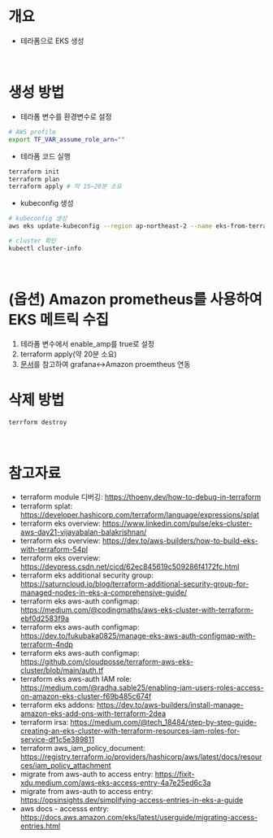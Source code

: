 # 개요
* 테라폼으로 EKS 생성

<br>

# 생성 방법

* 테라폼 변수를 환경변수로 설정

```bash
# AWS profile
export TF_VAR_assume_role_arn=""
```

* 테라폼 코드 실행
```bash
terraform init
terraform plan
terraform apply # 약 15~20분 소요
````

* kubeconfig 생성

```bash
# kubeconfig 생성
aws eks update-kubeconfig --region ap-northeast-2 --name eks-from-terraform

# cluster 확인
kubectl cluster-info
```

<br>

# (옵션) Amazon prometheus를 사용하여 EKS 메트릭 수집

1. 테라폼 변수에서 enable_amp를 true로 설정
2. terraform apply(약 20분 소요)
3. [문서](./Amazon_prometheus.md)를 참고하여 grafana<->Amazon proemtheus 연동

# 삭제 방법

```bash
terrform destroy
```

<br>

# 참고자료
* terraform module 디버깅: https://thoeny.dev/how-to-debug-in-terraform
* terraform splat: https://developer.hashicorp.com/terraform/language/expressions/splat
* terraform eks overview: https://www.linkedin.com/pulse/eks-cluster-aws-day21-vijayabalan-balakrishnan/
* terraform eks overview: https://dev.to/aws-builders/how-to-build-eks-with-terraform-54pl
* terraform eks overview: https://devpress.csdn.net/cicd/62ec845619c509286f4172fc.html
* terraform eks additional security group: https://saturncloud.io/blog/terraform-additional-security-group-for-managed-nodes-in-eks-a-comprehensive-guide/
* terraform eks aws-auth configmap: https://medium.com/@codingmaths/aws-eks-cluster-with-terraform-ebf0d2583f9a
* terraform eks aws-auth configmap: https://dev.to/fukubaka0825/manage-eks-aws-auth-configmap-with-terraform-4ndp
* terraform eks aws-auth configmap: https://github.com/cloudposse/terraform-aws-eks-cluster/blob/main/auth.tf
* terraform eks aws-auth IAM role: https://medium.com/@radha.sable25/enabling-iam-users-roles-access-on-amazon-eks-cluster-f69b485c674f
* terraform eks addons: https://dev.to/aws-builders/install-manage-amazon-eks-add-ons-with-terraform-2dea
* terraform irsa: https://medium.com/@tech_18484/step-by-step-guide-creating-an-eks-cluster-with-terraform-resources-iam-roles-for-service-df1c5e389811
* terraform aws_iam_policy_document: https://registry.terraform.io/providers/hashicorp/aws/latest/docs/resources/iam_policy_attachment
* migrate from aws-auth to access entry: https://fixit-xdu.medium.com/aws-eks-access-entry-4a7e25ed6c3a
* migrate from aws-auth to access entry: https://opsinsights.dev/simplifying-access-entries-in-eks-a-guide
* aws docs - accesss entry: https://docs.aws.amazon.com/eks/latest/userguide/migrating-access-entries.html
